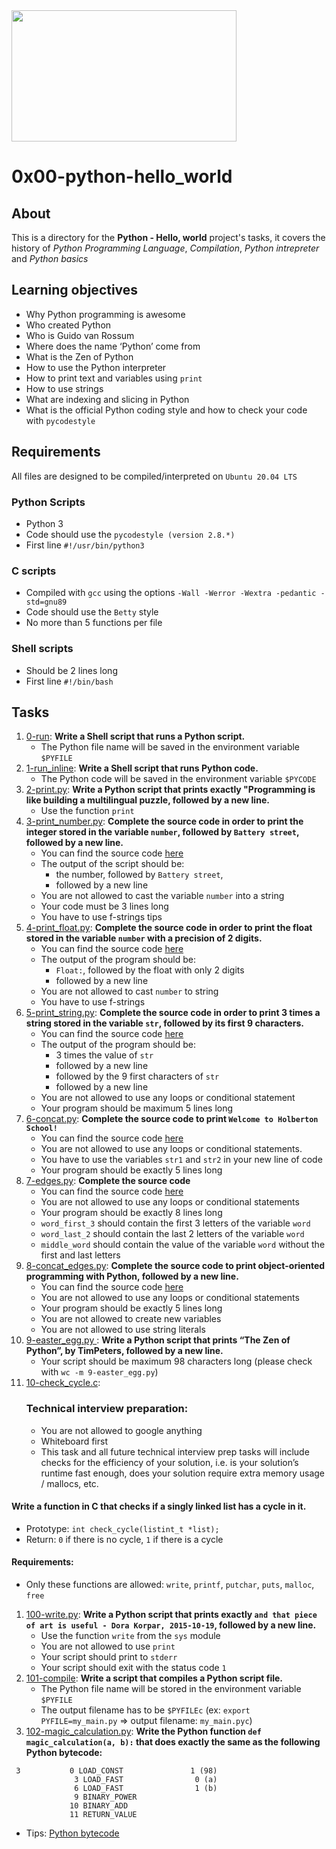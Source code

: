 <img src="https://www.samirhinojosa.com/wp-content/uploads/2020/07/hello_world.png" width=360 height=210>

# 0x00-python-hello_world
## About
This is a directory for the **Python - Hello, world** project's tasks, it covers the history of *_Python Programming Language_*, *Compilation*, *Python intrepreter* and *Python basics*
## Learning objectives
- Why Python programming is awesome
- Who created Python
- Who is Guido van Rossum
- Where does the name ‘Python’ come from
- What is the Zen of Python
- How to use the Python interpreter
- How to print text and variables using `print`
- How to use strings
- What are indexing and slicing in Python
- What is the official Python coding style and how to check your code with `pycodestyle`
## Requirements
All files are designed to be compiled/interpreted on `Ubuntu 20.04 LTS`
### Python Scripts
- Python 3
- Code should use the `pycodestyle (version 2.8.*)`
- First line `#!/usr/bin/python3`
### C scripts
- Compiled with `gcc` using the options `-Wall -Werror -Wextra -pedantic -std=gnu89`
- Code should use the `Betty` style
- No more than 5 functions per file
### Shell scripts
- Should be 2 lines long
- First line `#!/bin/bash`
## Tasks
1. [0-run](https://github.com/saad-out/alx-higher_level_programming/blob/main/0x00-python-hello_world/0-run): **Write a Shell script that runs a Python script.**
   * The Python file name will be saved in the environment variable `$PYFILE`
1. [1-run_inline](https://github.com/saad-out/alx-higher_level_programming/blob/main/0x00-python-hello_world/1-run_inline): **Write a Shell script that runs Python code.**
   * The Python code will be saved in the environment variable `$PYCODE`
1. [2-print.py](https://github.com/saad-out/alx-higher_level_programming/blob/main/0x00-python-hello_world/2-print.py): **Write a Python script that prints exactly "Programming is like building a multilingual puzzle, followed by a new line.**
   * Use the function `print`
1. [3-print_number.py](https://github.com/saad-out/alx-higher_level_programming/blob/main/0x00-python-hello_world/3-print_number.py): **Complete the source code in order to print the integer stored in the variable `number`, followed by `Battery street`, followed by a new line.**
   * You can find the source code [here](https://github.com/holbertonschool/0x00.py/blob/master/3-print_number.py)
   * The output of the script should be:
     * the number, followed by `Battery street`,
     * followed by a new line
   * You are not allowed to cast the variable `number` into a string
   * Your code must be 3 lines long
   * You have to use f-strings tips
1. [4-print_float.py](https://github.com/saad-out/alx-higher_level_programming/blob/main/0x00-python-hello_world/4-print_float.py): **Complete the source code in order to print the float stored in the variable `number` with a precision of 2 digits.**
   * You can find the source code [here](https://github.com/holbertonschool/0x00.py/blob/master/4-print_float.py)
   * The output of the program should be:
     * `Float:`, followed by the float with only 2 digits
     * followed by a new line
   * You are not allowed to cast `number` to string
   * You have to use f-strings
1. [5-print_string.py](https://github.com/saad-out/alx-higher_level_programming/blob/main/0x00-python-hello_world/5-print_string.py): **Complete the source code in order to print 3 times a string stored in the variable `str`, followed by its first 9 characters.**
   * You can find the source code [here](https://github.com/holbertonschool/0x00.py/blob/master/5-print_string.py)
   * The output of the program should be:
     * 3 times the value of `str`
     * followed by a new line
     * followed by the 9 first characters of `str`
     * followed by a new line
   * You are not allowed to use any loops or conditional statement
   * Your program should be maximum 5 lines long
1. [6-concat.py](https://github.com/saad-out/alx-higher_level_programming/blob/main/0x00-python-hello_world/6-concat.py): **Complete the source code to print `Welcome to Holberton School!`**
   * You can find the source code [here](https://github.com/holbertonschool/0x00.py/blob/master/6-concat.py)
   * You are not allowed to use any loops or conditional statements.
   * You have to use the variables `str1` and `str2` in your new line of code
   * Your program should be exactly 5 lines long
1. [7-edges.py](https://github.com/saad-out/alx-higher_level_programming/blob/main/0x00-python-hello_world/7-edges.py): **Complete the source code**
   * You can find the source code [here](https://github.com/holbertonschool/0x00.py/blob/master/7-edges.py)
   * You are not allowed to use any loops or conditional statements
   * Your program should be exactly 8 lines long
   * `word_first_3` should contain the first 3 letters of the variable `word`
   * `word_last_2` should contain the last 2 letters of the variable `word`
   * `middle_word` should contain the value of the variable `word` without the first and last letters
1. [8-concat_edges.py](https://github.com/saad-out/alx-higher_level_programming/blob/main/0x00-python-hello_world/8-concat_edges.py): **Complete the source code to print object-oriented programming with Python, followed by a new line.**
   * You can find the source code [here](https://github.com/holbertonschool/0x00.py/blob/master/8-concat_edges.py)
   * You are not allowed to use any loops or conditional statements
   * Your program should be exactly 5 lines long
   * You are not allowed to create new variables
   * You are not allowed to use string literals
1. [9-easter_egg.py ](https://github.com/saad-out/alx-higher_level_programming/blob/main/0x00-python-hello_world/9-easter_egg.py): **Write a Python script that prints “The Zen of Python”, by TimPeters, followed by a new line.**
   * Your script should be maximum 98 characters long (please check with `wc -m 9-easter_egg.py`)
1. [10-check_cycle.c](https://github.com/saad-out/alx-higher_level_programming/blob/main/0x00-python-hello_world/10-check_cycle.c):
   ### Technical interview preparation:
   * You are not allowed to google anything
   * Whiteboard first
   * This task and all future technical interview prep tasks will include checks for the efficiency of your solution, i.e. is your solution’s runtime fast enough, does your solution require extra memory usage / mallocs, etc.
#### Write a function in C that checks if a singly linked list has a cycle in it.
  * Prototype: `int check_cycle(listint_t *list);`
  * Return: `0` if there is no cycle, `1` if there is a cycle
#### Requirements:
  * Only these functions are allowed: `write`, `printf`, `putchar`, `puts`, `malloc`, `free`
1. [100-write.py](https://github.com/saad-out/alx-higher_level_programming/blob/main/0x00-python-hello_world/100-write.py): **Write a Python script that prints exactly `and that piece of art is useful - Dora Korpar, 2015-10-19`, followed by a new line.**
   * Use the function `write` from the `sys` module
   * You are not allowed to use `print`
   * Your script should print to `stderr`
   * Your script should exit with the status code `1`
1. [101-compile](https://github.com/saad-out/alx-higher_level_programming/blob/main/0x00-python-hello_world/101-compile): **Write a script that compiles a Python script file.**
   * The Python file name will be stored in the environment variable `$PYFILE`
   * The output filename has to be `$PYFILEc` (ex: `export PYFILE=my_main.py` => output filename: `my_main.pyc`)
1. [102-magic_calculation.py](https://github.com/saad-out/alx-higher_level_programming/blob/main/0x00-python-hello_world/102-magic_calculation.py): **Write the Python function `def magic_calculation(a, b):` that does exactly the same as the following Python bytecode:**
```
 3           0 LOAD_CONST               1 (98)
              3 LOAD_FAST                0 (a)
              6 LOAD_FAST                1 (b)
              9 BINARY_POWER
             10 BINARY_ADD
             11 RETURN_VALUE
```
   * Tips: [Python bytecode](https://docs.python.org/3.4/library/dis.html)
